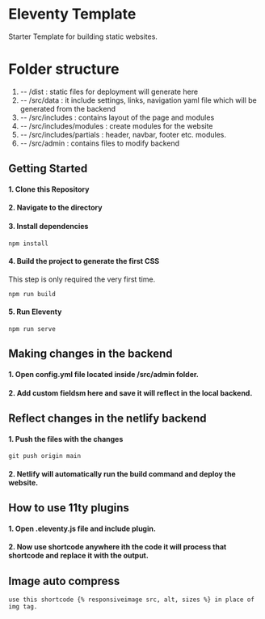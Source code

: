 # Eleventy Template

Starter Template for building static websites.

# Folder structure
   1. -- /dist : static files for deployment will generate here
   2. -- /src/data : it include settings, links, navigation yaml file which will be generated from the backend  
   3. -- /src/includes : contains layout of the page and modules
   4. -- /src/includes/modules : create modules for the website
   5. -- /src/includes/partials : header, navbar, footer etc. modules.
   5. -- /src/admin : contains files to modify backend 

## Getting Started

#### 1\. Clone this Repository

#### 2\. Navigate to the directory

#### 3\. Install dependencies

```
npm install
```

#### 4\. Build the project to generate the first CSS

This step is only required the very first time.

```
npm run build
```

#### 5\. Run Eleventy

```
npm run serve
```

## Making changes in the backend

#### 1\. Open config.yml file located inside /src/admin folder.

#### 2\. Add custom fieldsm here and save it will reflect in the local backend.

## Reflect changes in the netlify backend

#### 1\. Push the files with the changes 

```
git push origin main
````

#### 2\. Netlify will automatically run the build command and deploy the website. 

## How to use 11ty plugins

#### 1\. Open .eleventy.js file and include plugin. 

#### 2\. Now use shortcode anywhere ith the code it will process that shortcode and replace it with the output.

## Image auto compress

```
use this shortcode {% responsiveimage src, alt, sizes %} in place of img tag.
```
